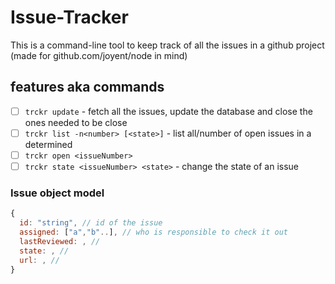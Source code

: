 Issue-Tracker
=============

This is a command-line tool to keep track of all the issues in a github project (made for github.com/joyent/node in mind)

## features aka commands

- [ ] `trckr update` - fetch all the issues, update the database and close the ones needed to be close
- [ ] `trckr list -n<number> [<state>]`  - list all/number of open issues in a determined <state> 
- [ ] `trckr open <issueNumber>`
- [ ] `trckr state <issueNumber> <state>`  - change the state of an issue

### Issue object model

```javascript
{
  id: "string", // id of the issue
  assigned: ["a","b"..], // who is responsible to check it out
  lastReviewed: , //
  state: , //
  url: , //
}
```

